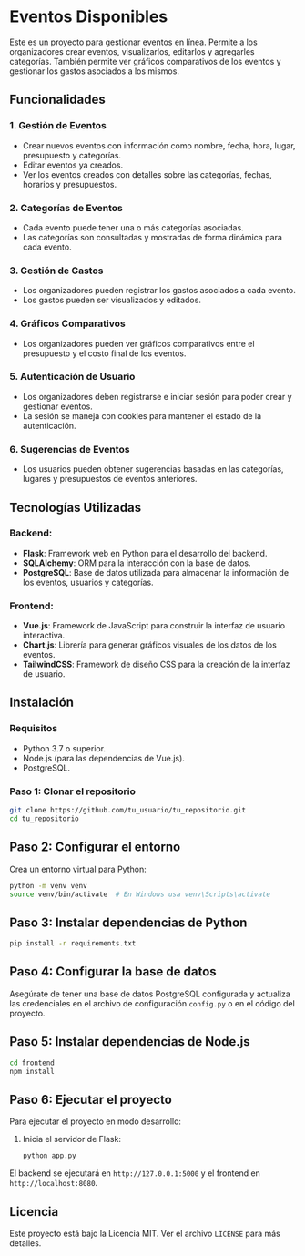 # Eventos Disponibles

Este es un proyecto para gestionar eventos en línea. Permite a los organizadores crear eventos, visualizarlos, editarlos y agregarles categorías. También permite ver gráficos comparativos de los eventos y gestionar los gastos asociados a los mismos.

## Funcionalidades

### 1. Gestión de Eventos
- Crear nuevos eventos con información como nombre, fecha, hora, lugar, presupuesto y categorías.
- Editar eventos ya creados.
- Ver los eventos creados con detalles sobre las categorías, fechas, horarios y presupuestos.

### 2. Categorías de Eventos
- Cada evento puede tener una o más categorías asociadas.
- Las categorías son consultadas y mostradas de forma dinámica para cada evento.

### 3. Gestión de Gastos
- Los organizadores pueden registrar los gastos asociados a cada evento.
- Los gastos pueden ser visualizados y editados.

### 4. Gráficos Comparativos
- Los organizadores pueden ver gráficos comparativos entre el presupuesto y el costo final de los eventos.

### 5. Autenticación de Usuario
- Los organizadores deben registrarse e iniciar sesión para poder crear y gestionar eventos.
- La sesión se maneja con cookies para mantener el estado de la autenticación.

### 6. Sugerencias de Eventos
- Los usuarios pueden obtener sugerencias basadas en las categorías, lugares y presupuestos de eventos anteriores.

## Tecnologías Utilizadas

### Backend:
- **Flask**: Framework web en Python para el desarrollo del backend.
- **SQLAlchemy**: ORM para la interacción con la base de datos.
- **PostgreSQL**: Base de datos utilizada para almacenar la información de los eventos, usuarios y categorías.

### Frontend:
- **Vue.js**: Framework de JavaScript para construir la interfaz de usuario interactiva.
- **Chart.js**: Librería para generar gráficos visuales de los datos de los eventos.
- **TailwindCSS**: Framework de diseño CSS para la creación de la interfaz de usuario.

## Instalación

### Requisitos
- Python 3.7 o superior.
- Node.js (para las dependencias de Vue.js).
- PostgreSQL.

### Paso 1: Clonar el repositorio
```bash
git clone https://github.com/tu_usuario/tu_repositorio.git
cd tu_repositorio
```
## Paso 2: Configurar el entorno
Crea un entorno virtual para Python:

```bash
python -m venv venv
source venv/bin/activate  # En Windows usa venv\Scripts\activate
```

## Paso 3: Instalar dependencias de Python
```bash
pip install -r requirements.txt
```

## Paso 4: Configurar la base de datos
Asegúrate de tener una base de datos PostgreSQL configurada y actualiza las credenciales en el archivo de configuración `config.py` o en el código del proyecto.

## Paso 5: Instalar dependencias de Node.js
```bash
cd frontend
npm install
```

## Paso 6: Ejecutar el proyecto
Para ejecutar el proyecto en modo desarrollo:

1. Inicia el servidor de Flask:
   ```bash
   python app.py
   ```

El backend se ejecutará en `http://127.0.0.1:5000` y el frontend en `http://localhost:8080`.

## Licencia
Este proyecto está bajo la Licencia MIT. Ver el archivo `LICENSE` para más detalles.

